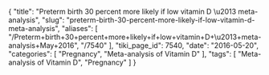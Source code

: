 {
    "title": "Preterm birth 30 percent more likely if low vitamin D \u2013 meta-analysis",
    "slug": "preterm-birth-30-percent-more-likely-if-low-vitamin-d-meta-analysis",
    "aliases": [
        "/Preterm+birth+30+percent+more+likely+if+low+vitamin+D+\u2013+meta-analysis+May+2016",
        "/7540"
    ],
    "tiki_page_id": 7540,
    "date": "2016-05-20",
    "categories": [
        "Pregnancy",
        "Meta-analysis of Vitamin D"
    ],
    "tags": [
        "Meta-analysis of Vitamin D",
        "Pregnancy"
    ]
}